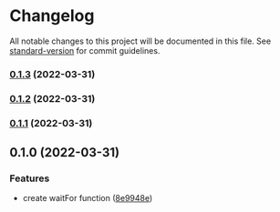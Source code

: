# Changelog

All notable changes to this project will be documented in this file. See [standard-version](https://github.com/conventional-changelog/standard-version) for commit guidelines.

### [0.1.3](https://github.com/Devessier/wait-for/compare/v0.1.2...v0.1.3) (2022-03-31)

### [0.1.2](https://github.com/Devessier/wait-for/compare/v0.1.1...v0.1.2) (2022-03-31)

### [0.1.1](https://github.com/Devessier/wait-for/compare/v0.1.0...v0.1.1) (2022-03-31)

## 0.1.0 (2022-03-31)


### Features

* create waitFor function ([8e9948e](https://github.com/Devessier/wait-for/commit/8e9948ee6ce32f2cb234c9c5c4fa83633aa54c07))
